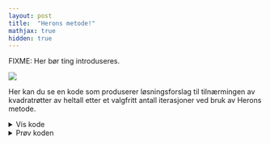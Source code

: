 ```yaml
---
layout: post
title:  "Herons metode!"
mathjax: true
hidden: true
---
```

FIXME: Her bør ting introduseres.

<p ><img  src="/assets/images/Herons_Method1.gif " > </p>



Her kan du se en kode som produserer løsningsforslag til tilnærmingen av kvadratrøtter av heltall etter et valgfritt antall iterasjoner ved bruk av Herons metode.

<details>
<summary>Vis kode</summary>

<p>
{% highlight python %}

import numpy as np

def forkort(a,b) :   
    p = int(a/np.gcd(a,b))
    q = int(b/np.gcd(a,b))
    return [p, q]

def herons(p, X,Y):                      
    Xtemp = [X[-1][0]*Y[-1][1]+X[-1][1]*Y[-1][0], 2*X[-1][1]*Y[-1][1]]  # regner ut neste x-verdi
    X.append(forkort(Xtemp[0], Xtemp[1]))                               # forkorter teller og nevner i Xtemp og lagrer i X
    Ytemp = [p*X[-1][1],X[-1][0]]                                       # regner ut neste y-verdi
    Y.append(forkort(Ytemp[0],Ytemp[1]))                                # forkorter teller og nevner i Ytemp og lagrer i Y

def heronstext(p,n):
    X = [[p,1]] # samler x_i verdiene som [teller,nevner]
    Y = [[1,1]] # samler y_i verdiene som [teller,nevner]
    i=1
    print(f"Approksimasjonene til kvadratroten av {p} etter {n} iterasjoner er:")
    while i<=n:
        herons(p,X,Y)
        print(f"x_{i} = ({X[-2][0]}/{X[-2][1]} + {Y[-2][0]}/{Y[-2][1]})/2 = {X[-1][0]}/{X[-1][1]}")
        i += 1

{% endhighlight %}
</p>

</details>



<details >
<summary>Prøv koden</summary>


<div background='black'>
<input type='number' id='tall1' placeholder='Hvilket tall vil du approksimere kvadratroten til?' value='3'  /> <br>
<input type='number' id='tall2' placeholder='Hvor mange iterasjoner vil du kjøre'  value='5' />
</div>

<button  class='button button5' style="vertical-align:middle" onclick='heronstext()'> <span> Kjør </span></button>
<div    >
<p id='svar'> </p>
</div>

</details>



<script>

function gcd(x, y) {
  if ((typeof x !== 'number') || (typeof y !== 'number')) 
    return false;
  while(y) {
    var t = y;
    y = x % y;
    x = t;
  }
  return x;
}

function forkort(a,b) {
    var p = Number(a/gcd(a,b));
    var q = Number(b/gcd(a,b));
    return [p,q];
}
</script>
<script>

function herons(p, X,Y) {
    var Xtemp = [X[X.length-1][0]*Y[Y.length-1][1]+X[X.length-1][1]*Y[Y.length-1][0], 2*X[X.length-1][1]*Y[Y.length-1][1]];
    X.push(forkort(Xtemp[0], Xtemp[1]));
    var Ytemp = [p*X[X.length-1][1],X[X.length-1][0]];
    Y.push(forkort(Ytemp[0],Ytemp[1]));
}
</script>
<script>
function heronstext(){
  if ((Number(document.getElementById('tall2').value) > 6)) {
    document.getElementById('svar').innerHTML = "Velg færre iterasjoner enn 7";
    return;
  }
    var p = Number(document.getElementById('tall1').value);
    var n = Number(document.getElementById('tall2').value);
    var X = [[p,1]];
    var Y = [[1,1]];
    var i = 1;
    var losntxt = "Approksimasjonene til kvadratroten av " + String(p) + " etter " + String(n) + " iterasjoner er: \n \n ";
    while (i<=n) {
        herons(p,X,Y)
        losntxt += "\\begin{multline*} \n x_{" + String(i)
                + "} = \\frac{ \\frac{" + String(X[X.length-2][0])
                + "}{" + String(X[X.length-2][1])
                + "} + \\frac{" + String(Y[Y.length-2][0])
                + "}{"
                + String(Y[Y.length-2][1])
                + "}}{2} = " + "\\frac{"
                + String(X[X.length-1][0]) + "}{"
                + String(X[X.length-1][1]) + "} \n"
                + "\\end{multline*}";
                i += 1;
    }
  document.getElementById('svar').innerHTML = losntxt;
  MathJax.typeset();
}
</script>
